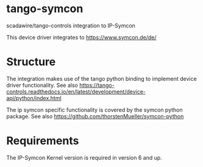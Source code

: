 # tango-symcon

scadawire/tango-controls integration to IP-Symcon

This device driver integrates to https://www.symcon.de/de/

# Structure

The integration makes use of the tango python binding to implement device driver functionality.
See also https://tango-controls.readthedocs.io/en/latest/development/device-api/python/index.html

The ip symcon specific functionality is covered by the symcon python package.
See also https://github.com/thorstenMueller/symcon-python

# Requirements

The IP-Symcon Kernel version is required in version 6 and up.
